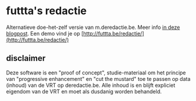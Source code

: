futtta's redactie
=================

Alternatieve doe-het-zelf versie van m.deredactie.be. Meer info [in deze blogpost](http://blog.futtta.be/2014/10/07/mijn-alternatief-voor-m-deredactie-be/). Een demo vind je op [http://futtta.be/redactie/](http://futtta.be/redactie/)

disclaimer
----------

Deze software is een "proof of concept", studie-materiaal om het principe van "progressive enhancement" en "cut the mustard" toe te passen op data (inhoud) van de VRT op deredactie.be. Alle inhoud is en blijft expliciet eigendom van de VRT en moet als dusdanig worden behandeld.
